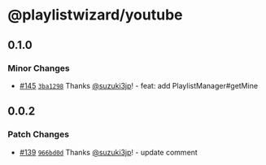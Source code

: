 # @playlistwizard/youtube

## 0.1.0

### Minor Changes

- [#145](https://github.com/suzuki3jp/PlaylistWizard/pull/145) [`3ba1298`](https://github.com/suzuki3jp/PlaylistWizard/commit/3ba12984aa6e776369425ed6ed1102e3226a5d2f) Thanks [@suzuki3jp](https://github.com/suzuki3jp)! - feat: add PlaylistManager#getMine

## 0.0.2

### Patch Changes

- [#139](https://github.com/suzuki3jp/PlaylistWizard/pull/139) [`966bd0d`](https://github.com/suzuki3jp/PlaylistWizard/commit/966bd0ddb811f674384e9167d5a048fc379aba24) Thanks [@suzuki3jp](https://github.com/suzuki3jp)! - update comment
